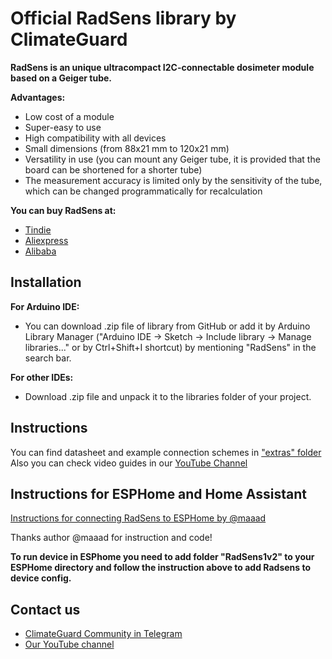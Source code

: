 # Official RadSens library by ClimateGuard

**RadSens is an unique ultracompact I2C-connectable dosimeter module based on a Geiger tube.**

**Advantages:**
- Low cost of a module  
- Super-easy to use  
- High compatibility with all devices  
- Small dimensions (from 88x21 mm to 120x21 mm)  
- Versatility in use (you can mount any Geiger tube, it is provided that the board can be shortened for a shorter tube)  
- The measurement accuracy is limited only by the sensitivity of the tube, which can be changed programmatically for recalculation

**You can buy RadSens at:**

-  [Tindie](https://www.tindie.com/stores/climateguard/)  
-  [Aliexpress](https://aliexpress.ru/store/all-wholesale-products/910985005.html)  
-  [Alibaba](mashintertorg.trustpass.alibaba.com/productgrouplist-903279422/Electronics.html)

## Installation
**For Arduino IDE:**
- You can download .zip file of  library from GitHub or add it by Arduino Library Manager ("Arduino IDE -> Sketch -> Include library -> Manage libraries..." or by Ctrl+Shift+I shortcut) by mentioning "RadSens" in the search bar.

**For other IDEs:**

- Download .zip file and unpack it to the libraries folder of your project.


## [](https://github.com/octopolyr/RadSens#instructions)Instructions

You can find datasheet and example connection schemes in  ["extras" folder](https://github.com/climateguard/RadSens/tree/master/extras/) 
Also you can check video guides in our [YouTube Channel](https://www.youtube.com/channel/UCp0ztK0nSK1sWZI-IgQqJeQ)

## [](https://github.com/octopolyr/RadSens#instructions-for-esphome-and-home-assistant)Instructions for ESPHome and Home Assistant

[Instructions for connecting RadSens to ESPHome by @maaad](https://github.com/maaad/RadSens1v2)

Thanks author @maaad for instruction and code!

**To run device in ESPhome you need to add folder "RadSens1v2" to your ESPHome directory and follow the instruction above to add Radsens to device config.**

## Contact us
- [ClimateGuard Community in Telegram](https://t.me/climateguard_community)  
- [Our YouTube channel](https://www.youtube.com/channel/UCp0ztK0nSK1sWZI-IgQqJeQ)
